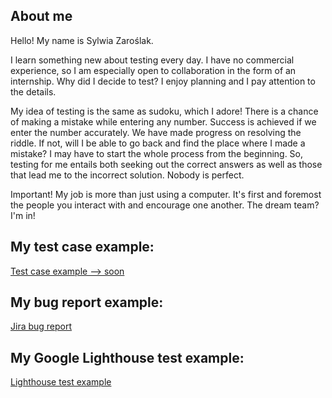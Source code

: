 ## About me

Hello! My name is Sylwia Zaroślak.

I learn something new about testing every day. I have no commercial experience, so  I am especially open to collaboration in the form of an internship.
Why did I decide to test? I enjoy planning and I pay attention to the details. 

My idea of testing is the same as sudoku, which I adore! There is a chance of making a mistake while entering any number. Success is achieved if we enter the number accurately. We have made progress on resolving the riddle. If not, will I be able to go back and find the place where I made a mistake? I may have to start the whole process from the beginning. So, testing for me entails both seeking out the correct answers as well as those that lead me to the incorrect solution. Nobody is perfect.

Important! My job is more than just using a computer. It's first and foremost the people you interact with and encourage one another.
The dream team? I'm in!

## My test case example:
[Test case example --> soon](https://github.com/sylwiazar/Software-Testing)

## My bug report example:
[Jira bug report](https://github.com/sylwiazar/Software-Testing/blob/main/bunny.expert/bug-in-jira.png)

## My Google Lighthouse test example: 
[Lighthouse test example](https://github.com/sylwiazar/Software-Testing/blob/main/bunny.expert/Lighthouse-bunny.expert.sklep.png)
